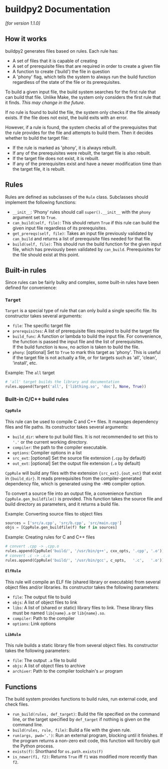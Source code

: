 # buildpy2 Documentation

*[for version 1.1.0]*

## How it works

buildpy2 generates files based on rules. Each rule has:
* A set of files that it is capable of creating
* A set of prerequisite files that are required in order to create a given
  file
* A function to create ('build') the file in question
* A 'phony' flag, which tells the system to always run the build function
  regardless of the state of the file or its prerequisites.

To build a given input file, the build system searches for the first rule
that can build that file. Unlike Make, the system only considers the first
rule that it finds. *This may change in the future*. 

If no rule is found to build the file, the system only checks if the file
already exists. If the file does not exist, the build exits with an error.

However, if a rule is found, the system checks all of the prerequisites that
the rule provides for the file and attempts to build them. Then it decides
whether to build the target file:
* If the rule is marked as 'phony', it is always rebuilt.
* If any of the prerequisites were rebuilt, the target file is also rebuilt.
* If the target file does not exist, it is rebuilt.
* If any of the prerequisites exist and have a newer modification time than
  the target file, it is rebuilt.

## Rules
Rules are defined as subclasses of the `Rule` class. Subclasses should
implement the following functions:
* `__init__`: 'Phony' rules should call `super().__init__` with the `phony`
  argument set to `True`.
* `can_build(self, file)`: This should return `True` if this rule can
  build the given input file regardless of its prerequisites.
* `get_prereqs(self, file)`: Takes an input file previously validated by
  `can_build` and returns a list of prerequisite files needed for that file.
* `build(self, file)`: This should run the build function for the given input
  file, which has previously been validated by `can_build`. Prerequisites for
  the file should exist at this point.

## Built-in rules

Since rules can be fairly bulky and complex, some built-in rules have been 
defined for convenience:

### `Target`
`Target` is a special type of rule that can only build a single specific
file. Its constructor takes several arguments:
* `file`: The specific target file
* `prerequisites`: A list of prerequisite files required to build the target
  file
* `build_func`: A function or lambda to build the input file. For
  convenience, the function is passed the input file and the list of
  prerequisites.  
  If the build function is `None`, no action is taken to build the file.
* `phony`: [optional] Set to `True` to mark this target as 'phony'. This is
  useful if the target file is not actually a file, or for targets such as
  'all', 'clean', 'install', etc.

Example: The `all` target
```python
# 'all' target builds the library and documentation
rules.append(Target('all', ['libthing.so', 'doc'], None, True))
```

### Built-in C/C++ build rules
#### `CppRule`
This rule can be used to compile C and C++ files. It manages dependency
files and file paths. Its constructor takes several arguments:
* `build_dir`: where to put build files. It is not recommended to set this
  to `'.'` or the current working directory.
* `compiler`: the path to the compiler executable.
* `options`: Compiler options in a list
* `src_ext`: [optional] Set the source file extension (`.cpp` by default)
* `out_ext`: [optional] Set the output file extension (`.o` by default)

`CppRule` will build any files with the extension `{src_ext}.{out_ext}` that
exist in `{build_dir}`. It reads prerequisites from the compiler-generated
dependency file, which is generated using the `-MMD` compiler option.

To convert a source file into an output file, a convenience function
`CppRule.gen_buildfile()` is provided. This function takes the source file
and build directory as parameters, and it returns a build file.

Example: Converting source files to object files
```python
sources = ['src/a.cpp', 'src/b.cpp', 'src/main.cpp']
objs = [CppRule.gen_buildfile(f) for f in sources]
```

Example: Creating rules for C and C++ files
```python
# convert .cpp -> .cpp.o
rules.append(CppRule('build/', '/usr/bin/g++', cxx_opts, '.cpp', '.o'))
# convert .c -> .c.o
rules.append(CppRule('build/', '/usr/bin/gcc', c_opts,   '.c',   '.o'))
```

#### `ElfRule`
This rule will compile an ELF file (shared library or executable) from
several object files and/or libraries. Its constructor takes the following
parameters:
* `file`: The output file to build
* `objs`: A list of object files to link
* `libs`: A list of (shared or static) library files to link. These library
  files must be named `lib{name}.a` or `lib{name}.so`.
* `compiler`: Path to the compiler
* `options`: Link options

#### `LibRule`
This rule builds a static library file from several object files. Its
constructor takes the following parameters:
* `file`: The output `.a` file to build
* `objs`: A list of object files to archive
* `archiver`: Path to the compiler toolchain's `ar` program

## Functions
The build system provides functions to build rules, run external code, and
check files.

* `run_build(rules, def_target)`: Build the file specified on the command
  line, or the target specified by `def_target` if nothing is given on
  the command line.
* `build(rules, rule, file)`: Build a file with the given rule.
* `run(args, pwd='.')`: Run an external program, blocking until it finishes.
  If the program returns a non-zero exit code, this function will forcibly
  quit the Python process.
* `exists(f)`: Shorthand for `os.path.exists(f)`
* `is_newer(f1, f2)`: Returns `True` iff `f1` was modified more recently
  than `f2`.
